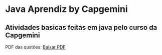# Java Aprendiz by Capgemini 

## Atividades basicas feitas em java pelo curso da Capgemini

PDF das qustões: [Baixar PDF](https://github.com/ViniciusGLS2004/Java-Aprendiz-by-Capgemini-/blob/c4d1e1f0faff78a77b1949c7402223bebd4d7a21/L%C3%B3gica%20para%20Programa%C3%A7%C3%A3o%20III%20-%20JAVA.pdf)

